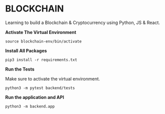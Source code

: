 # BLOCKCHAIN
Learning to build a Blockchain & Cryptocurrency using Python, JS & React.

**Activate The Virtual Environment**
```
source blockchain-env/bin/activate
```

**Install All Packages**
```
pip3 install -r requirements.txt 
```

**Run the Tests**

Make sure to activate the virtual environment.

```
python3 -m pytest backend/tests
```

**Run the application and API**

```
python3 -m backend.app
```